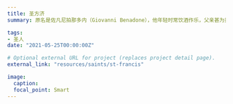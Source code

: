 ```yaml
---
title: 圣方济
summary: 原名是佐凡尼拍那多内（Giovanni Benadone），他年轻时常饮酒作乐，父亲甚为担忧，方济曾在反对王公贵族的战役中被掳达一年之久，之后又染重病，一步一步地让他悔改归正，于1208年之后开始在亚西西周围游行，帮助困苦无依之人并重修教堂。过着模仿基督耶稣、极度贫穷的生活，他相信以此种方式才能脱离世俗、不受影响、专心跟从基督。

tags:
- 圣人
date: "2021-05-25T00:00:00Z"

# Optional external URL for project (replaces project detail page).
external_link: "resources/saints/st-francis"

image:
  caption:
  focal_point: Smart
---
```


